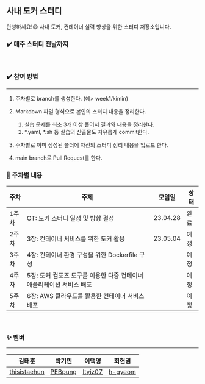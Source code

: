 ## 사내 도커 스터디
안녕하세요!:smile: 사내 도커, 컨테이너 실력 향상을 위한 스터디 저장소입니다.              

### :heavy_check_mark: 매주 스터디 전날까지
</br>

### :heavy_check_mark: 참여 방법
****

1. 주차별로 branch를 생성한다. (예> week1/kimin)
2. Markdown 파일 형식으로 본인의 스터디 내용을 정리한다. 
   1. 실습 문제를 최소 3개 이상 풀어서 결과와 내용을 정리한다. 
   2. *.yaml, *.sh 등 실습의 산출물도 자유롭게 commit한다.

3. 주차별로 이미 생성된 폴더에 자신의 스터디 정리 내용을 업로드 한다. 
4. main branch로 Pull Request를 한다. 



### :pushpin: 주차별 내용

| 주차  | 주제                                                         | 모임일   | 상태 |
| ----- | ------------------------------------------------------------ | -------- | ---- |
| 1주차 | OT: 도커 스터디 일정 및 방향 결정                            | 23.04.28 | 완료 |
| 2주차 | 3장: 컨테이너 서비스를 위한 도커 활용                        | 23.05.04 | 예정 |
| 3주차 | 4장: 컨테이너 환경 구성을 위한 Dockerfile 구성               |          | 예정 |
| 4주차 | 5장: 도커 컴포즈 도구를 이용한 다중 컨테이너 애플리케이션 서비스 배포 |          | 예정 |
| 5주차 | 6장: AWS 클라우드를 활용한 컨테이너 서비스 배포              |          | 예정 |

</br>   

### :sparkles: 멤버
***

|   김태훈  |   박기민   |   이택영   |  최현겸    |
| ---- | ---- | ---- | ---- |
| [thisistaehun](https://github.com/thisistaehun) | [PEBpung](https://github.com/PEBpung) | [ltyiz07](https://github.com/ltyiz07) | [h-gyeom](https://github.com/h-gyeom) |